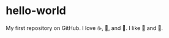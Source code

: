 # hello-world
My first repository on GitHub.
I love :coffee:, :pizza:, and :dancer:.
I like :apple: and :pear:.
